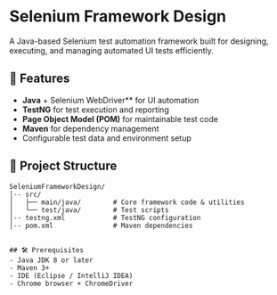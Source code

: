 # Selenium Framework Design

A Java-based Selenium test automation framework built for designing, executing, and managing automated UI tests efficiently.

## 🚀 Features
- **Java** + Selenium WebDriver** for UI automation
- **TestNG** for test execution and reporting
- **Page Object Model (POM)** for maintainable test code
- **Maven** for dependency management
- Configurable test data and environment setup

## 📂 Project Structure
```plaintext
SeleniumFrameworkDesign/
│-- src/
│   ├── main/java/        # Core framework code & utilities
│   └── test/java/        # Test scripts
│-- testng.xml            # TestNG configuration
│-- pom.xml               # Maven dependencies


## 🛠 Prerequisites
- Java JDK 8 or later  
- Maven 3+  
- IDE (Eclipse / IntelliJ IDEA)  
- Chrome browser + ChromeDriver

